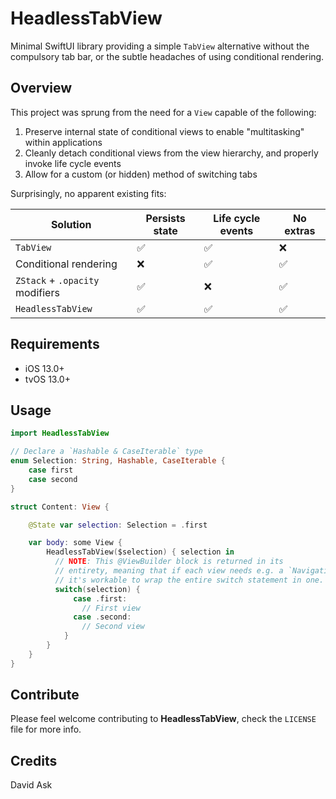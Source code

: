 # HeadlessTabView

Minimal SwiftUI library providing a simple `TabView` alternative without the compulsory tab bar, or the subtle headaches of using conditional rendering.

## Overview

This project was sprung from the need for a `View` capable of the following:

1. Preserve internal state of conditional views to enable "multitasking" within applications
2. Cleanly detach conditional views from the view hierarchy, and properly invoke life cycle events
3. Allow for a custom (or hidden) method of switching tabs

Surprisingly, no apparent existing fits:

| Solution                        | Persists state | Life cycle events | No extras |
| ------------------------------- | -------------- | ----------------- | --------- |
| `TabView`                       | ✅             | ✅                | ❌        |
| Conditional rendering           | ❌             | ✅                | ✅        |
| `ZStack` + `.opacity` modifiers | ✅             | ❌                | ✅        |
| `HeadlessTabView`               | ✅             | ✅                | ✅        |

## Requirements

- iOS 13.0+
- tvOS 13.0+

## Usage

```swift
import HeadlessTabView

// Declare a `Hashable & CaseIterable` type
enum Selection: String, Hashable, CaseIterable {
    case first
    case second
}

struct Content: View {

    @State var selection: Selection = .first

    var body: some View {
        HeadlessTabView($selection) { selection in
          // NOTE: This @ViewBuilder block is returned in its
          // entirety, meaning that if each view needs e.g. a `NavigationView`,
          // it's workable to wrap the entire switch statement in one.
          switch(selection) {
              case .first:
                // First view
              case .second:
                // Second view
            }
        }
    }
}

```

## Contribute

Please feel welcome contributing to **HeadlessTabView**, check the `LICENSE` file for more info.

## Credits

David Ask
